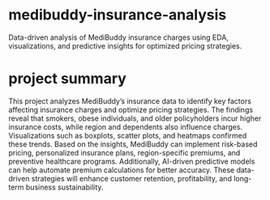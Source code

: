 # medibuddy-insurance-analysis
Data-driven analysis of MediBuddy insurance charges using EDA, visualizations, and predictive insights for optimized pricing strategies. 
# project summary
This project analyzes MediBuddy’s insurance data to identify key factors affecting insurance charges and optimize pricing strategies. The findings reveal that smokers, obese individuals, and older policyholders incur higher insurance costs, while region and dependents also influence charges. Visualizations such as boxplots, scatter plots, and heatmaps confirmed these trends. Based on the insights, MediBuddy can implement risk-based pricing, personalized insurance plans, region-specific premiums, and preventive healthcare programs. Additionally, AI-driven predictive models can help automate premium calculations for better accuracy. These data-driven strategies will enhance customer retention, profitability, and long-term business sustainability.
